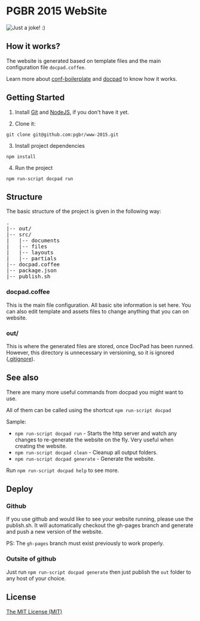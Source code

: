 # PGBR 2015 WebSite

![Just a joke! :)](http://random-octodex.herokuapp.com/random)

## How it works?

The website is generated based on template files and the main configuration file `docpad.coffee`.

Learn more about [conf-boilerplate](http://github.com/braziljs/conf-boilerplate) and  [docpad](https://docpad.org/) to know how it works.

## Getting Started

1. Install [Git](http://git-scm.com/downloads) and [NodeJS](http://nodejs.org/download/), if you don't have it yet.

2. Clone it:

  `git clone git@github.com:pgbr/www-2015.git`

3. Install project dependencies

  `npm install`

4. Run the project

  `npm run-script docpad run`

## Structure

The basic structure of the project is given in the following way:

<pre>
.
|-- out/
|-- src/
|   |-- documents
|   |-- files
|   |-- layouts
|   |-- partials
|-- docpad.coffee
|-- package.json
|-- publish.sh
</pre>

### docpad.coffee

This is the main file configuration. All basic site information is set here. You can also edit template and assets files to change anything that you can on website.

### out/

This is where the generated files are stored, once DocPad has been runned. However, this directory is unnecessary in versioning, so it is ignored ([.gitignore](https://github.com/braziljs/conf-boilerplate/blob/master/.gitignore)).

## See also

There are many more useful commands from docpad you might want to use.

All of them can be called using the shortcut `npm run-script docpad`

Sample:
* `npm run-script docpad run` - Starts the http server and watch any changes to re-generate the website on the fly. Very useful when creating the website.
* `npm run-script docpad clean` - Cleanup all output folders.
* `npm run-script docpad generate` - Generate the website.

Run `npm run-script docpad help` to see more.

## Deploy

### Github
If you use github and would like to see your website running, please use the publish.sh. It will automatically checkout the gh-pages branch and generate and push a new version of the website.

PS: The `gh-pages` branch must exist previously to work properly.

### Outsite of github
Just run `npm run-script docpad generate` then just publish the `out` folder to any host of your choice.

## License
[The MIT License (MIT)](http://creativecommons.org/licenses/MIT/)

